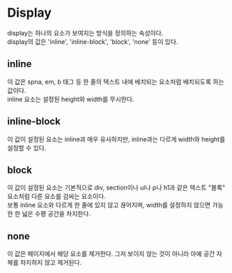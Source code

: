 # Display  
display는 하나의 요소가 보여지는 방식을 정의하는 속성이다.  
display의 값은 'inline', 'inline-block', 'block', 'none' 등이 있다.  

## inline  
이 값은 spna, em, b 태그 등 한 줄의 텍스트 내에 배치되는 요소처럼 배치되도록 하는 값이다.  
inline 요소는 설정된 height와 width를 무시한다.  

## inline-block  
이 값이 설정된 요소는 inline과 매우 유사하지만, inline과는 다르게 width와 height를 설정할 수 있다.  

## block  
이 값이 설정된 요소는 기본적으로 div, section이나 ul나 p나 h1과 같은 텍스트 "블록" 요소처럼 다른 요소를 감싸는 요소이다.  
보통 inline 요소와 다르게 한 줄에 있지 않고 끊어지며, width를 설정하지 않으면 가능한 한 넓은 수평 공간을 차지한다.  

## none  
이 값은 페이지에서 해당 요소를 제거한다. 그저 보이지 않는 것이 아니라 아예 공간 자체를 차지하지 않고 제거된다.
